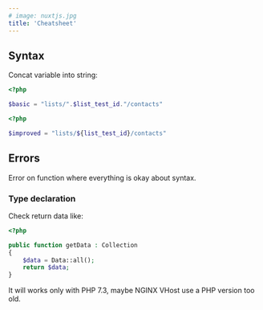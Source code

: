 ```yaml
---
# image: nuxtjs.jpg
title: 'Cheatsheet'
---
```


## Syntax

Concat variable into string:

```php
<?php

$basic = "lists/".$list_test_id."/contacts"
```

```php
<?php

$improved = "lists/${list_test_id}/contacts"
```

## Errors

Error on function where everything is okay about syntax.

### Type declaration

Check return data like:

```php
<?php

public function getData : Collection
{
    $data = Data::all();
    return $data;
}
```

It will works only with PHP 7.3, maybe NGINX VHost use a PHP version too old.
